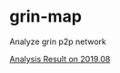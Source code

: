 # grin-map
Analyze grin p2p network

[Analysis Result on 2019.08](https://mp.weixin.qq.com/s?__biz=Mzg5MzA5MDQxMQ==&mid=2247483913&idx=1&sn=190104e31ca172772b383df55a125f5d&chksm=c0356d0df742e41b695d77bd8f388aee10801b75190bf50e22fe71ed51119fa69a71688cdc19&token=347717185&lang=zh_CN#rd)
